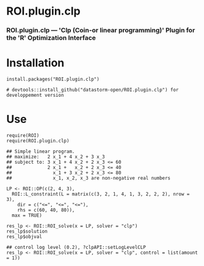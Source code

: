 # ROI.plugin.clp

### ROI.plugin.clp — 'Clp (Coin-or linear programming)' Plugin for the 'R' Optimization Interface

# Installation

```` 
install.packages("ROI.plugin.clp")

# devtools::install_github("datastorm-open/ROI.plugin.clp") for developpement version
````

# Use

````
require(ROI)
require(ROI.plugin.clp)

## Simple linear program.
## maximize:   2 x_1 + 4 x_2 + 3 x_3
## subject to: 3 x_1 + 4 x_2 + 2 x_3 <= 60
##             2 x_1 +   x_2 + 2 x_3 <= 40
##               x_1 + 3 x_2 + 2 x_3 <= 80
##               x_1, x_2, x_3 are non-negative real numbers

LP <- ROI::OP(c(2, 4, 3),
  ROI::L_constraint(L = matrix(c(3, 2, 1, 4, 1, 3, 2, 2, 2), nrow = 3),
    dir = c("<=", "<=", "<="),
    rhs = c(60, 40, 80)),
  max = TRUE)
  
res_lp <- ROI::ROI_solve(x = LP, solver = "clp")
res_lp$solution
res_lp$objval

## control log level (0.2), ?clpAPI::setLogLevelCLP
res_lp <- ROI::ROI_solve(x = LP, solver = "clp", control = list(amount = 1))
````
